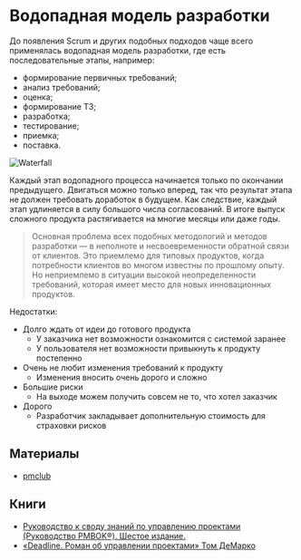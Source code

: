 # Водопадная модель разработки

До появления Scrum и других подобных подходов чаще всего применялась водопадная модель разработки, где есть последовательные этапы, например:

- формирование первичных требований;
- анализ требований;
- оценка;
- формирование ТЗ;
- разработка;
- тестирование;
- приемка;
- поставка.

![Waterfall](https://worksection.com/images/upload/Waterfall.jpg)

Каждый этап водопадного процесса начинается только по окончании предыдущего. Двигаться можно только вперед, так что результат этапа не должен требовать доработок в будущем. Как следствие, каждый этап удлиняется в силу большого числа согласований. В итоге выпуск сложного продукта растягивается на многие месяцы или даже годы.

> Основная проблема всех подобных методологий и методов разработки — в неполноте и несвоевременности обратной связи от клиентов. Это приемлемо для типовых продуктов, когда потребности клиентов во многом известны по прошлому опыту. Но неприемлемо в ситуации высокой неопределенности требований, которая имеет место для новых инновационных продуктов.

Недостатки:
- Долго ждать от идеи до готового продукта
	- У заказчика нет возможности ознакомится с системой заранее
	- У пользователя нет возможности привыкнуть к продукту постепенно
- Очень не любит изменения требований к продукту
	- Изменения вносить очень дорого и сложно
- Большие риски
	- На выходе можем получить совсем не то, что хотел заказчик
- Дорого
	- Разработчик закладывает дополнительную стоимость для страховки рисков

## Материалы

- [pmclub](https://pmclub.pro/)

## Книги

- [Руководство к своду знаний по управлению проектами (Руководство PMBOK®). Шестое издание.](https://www.ozon.ru/product/rukovodstvo-k-svodu-znaniy-po-upravleniyu-proektami-rukovodstvo-pmbok-shestoe-izdanie-agile-236536485/)
- [«Deadline. Роман об управлении проектами» Том ДеМарко](https://www.mann-ivanov-ferber.ru/books/biznesroman/deadline1/)
